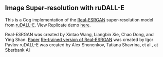 ## Image Super-resolution with ruDALL-E

This is a Cog implementation of the [Real-ESRGAN](https://github.com/xinntao/Real-ESRGAN) super-resolution model from [ruDALL-E](https://github.com/sberbank-ai/ru-dalle). View Replicate demo [here](https://replicate.ai/cjwbw/rudalle-sr).

Real-ESRGAN was created by Xintao Wang, Liangbin Xie, Chao Dong, and Ying Shan. [Paper](https://arxiv.org/pdf/2107.10833.pdf)
[Re-trained version of Real-ESRGAN](https://github.com/boomb0om/Real-ESRGAN-colab) was created by Igor Pavlov
ruDALL-E was created by Alex Shonenkov, Tatiana Shavrina, et al., at Sberbank AI


